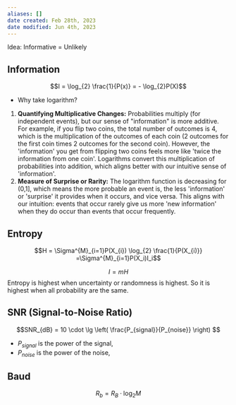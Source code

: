 ```yaml
---
aliases: []
date created: Feb 28th, 2023
date modified: Jun 4th, 2023
---
```

Idea: Informative = Unlikely

## Information
$$I = \log_{2} \frac{1}{P(x)} = - \log_{2}P(X)$$

- Why take logarithm?
1. **Quantifying Multiplicative Changes:** Probabilities multiply (for independent events), but our sense of "information" is more additive. For example, if you flip two coins, the total number of outcomes is 4, which is the multiplication of the outcomes of each coin (2 outcomes for the first coin times 2 outcomes for the second coin). However, the 'information' you get from flipping two coins feels more like 'twice the information from one coin'. Logarithms convert this multiplication of probabilities into addition, which aligns better with our intuitive sense of 'information'.
2. **Measure of Surprise or Rarity:** The logarithm function is decreasing for (0,1], which means the more probable an event is, the less 'information' or 'surprise' it provides when it occurs, and vice versa. This aligns with our intuition: events that occur rarely give us more 'new information' when they do occur than events that occur frequently.

## Entropy
$$H = \Sigma^{M}_{i=1}P(X_{i}) \log_{2} \frac{1}{P(X_{i)}} =\Sigma^{M}_{i=1}P(X_i)I_i$$

$$ I = mH$$
Entropy is highest when uncertainty or randomness is highest. So it is highest when all probability are the same.

## SNR (Signal-to-Noise Ratio)
$$SNR_{dB} = 10 \cdot \lg \left( \frac{P_{signal}}{P_{noise}} \right) 
$$

- $P_{signal}$ is the power of the signal,
- $P_{noise}$ is the power of the noise,

## Baud
$$R_{b}= R_{B} \cdot \log_{2} M$$